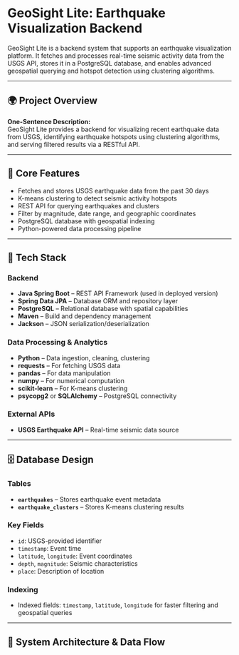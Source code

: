 # GeoSight Lite: Earthquake Visualization Backend

GeoSight Lite is a backend system that supports an earthquake visualization platform. It fetches and processes real-time seismic activity data from the USGS API, stores it in a PostgreSQL database, and enables advanced geospatial querying and hotspot detection using clustering algorithms.

---

## 🌍 Project Overview

**One-Sentence Description:**  
GeoSight Lite provides a backend for visualizing recent earthquake data from USGS, identifying earthquake hotspots using clustering algorithms, and serving filtered results via a RESTful API.

---

## 🔑 Core Features

- Fetches and stores USGS earthquake data from the past 30 days
- K-means clustering to detect seismic activity hotspots
- REST API for querying earthquakes and clusters
- Filter by magnitude, date range, and geographic coordinates
- PostgreSQL database with geospatial indexing
- Python-powered data processing pipeline

---

## 🧠 Tech Stack

### Backend

- **Java Spring Boot** – REST API Framework (used in deployed version)
- **Spring Data JPA** – Database ORM and repository layer
- **PostgreSQL** – Relational database with spatial capabilities
- **Maven** – Build and dependency management
- **Jackson** – JSON serialization/deserialization

### Data Processing & Analytics

- **Python** – Data ingestion, cleaning, clustering
- **requests** – For fetching USGS data
- **pandas** – For data manipulation
- **numpy** – For numerical computation
- **scikit-learn** – For K-means clustering
- **psycopg2** or **SQLAlchemy** – PostgreSQL connectivity

### External APIs

- **USGS Earthquake API** – Real-time seismic data source

---

## 🗄️ Database Design

### Tables

- **`earthquakes`** – Stores earthquake event metadata
- **`earthquake_clusters`** – Stores K-means clustering results

### Key Fields

- `id`: USGS-provided identifier
- `timestamp`: Event time
- `latitude`, `longitude`: Event coordinates
- `depth`, `magnitude`: Seismic characteristics
- `place`: Description of location

### Indexing

- Indexed fields: `timestamp`, `latitude`, `longitude` for faster filtering and geospatial queries

---

## 🔁 System Architecture & Data Flow


 
 
